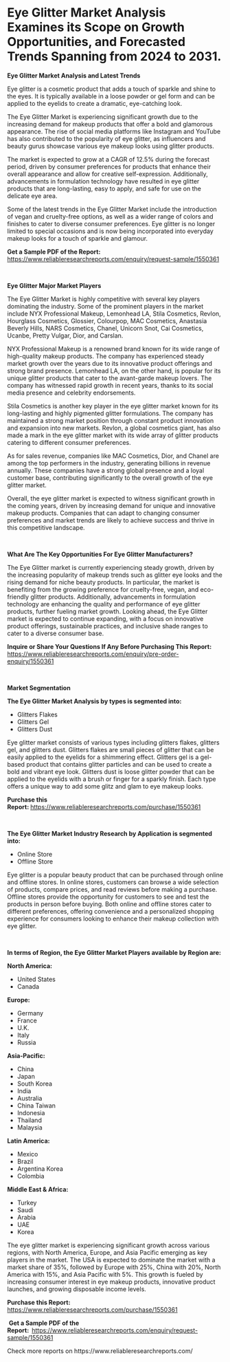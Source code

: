 <p><h1>Eye Glitter Market Analysis Examines its Scope on Growth Opportunities, and Forecasted Trends Spanning from 2024 to 2031.</h1></p><p><strong>Eye Glitter Market Analysis and Latest Trends</strong></p>
<p><p>Eye glitter is a cosmetic product that adds a touch of sparkle and shine to the eyes. It is typically available in a loose powder or gel form and can be applied to the eyelids to create a dramatic, eye-catching look.</p><p>The Eye Glitter Market is experiencing significant growth due to the increasing demand for makeup products that offer a bold and glamorous appearance. The rise of social media platforms like Instagram and YouTube has also contributed to the popularity of eye glitter, as influencers and beauty gurus showcase various eye makeup looks using glitter products.</p><p>The market is expected to grow at a CAGR of 12.5% during the forecast period, driven by consumer preferences for products that enhance their overall appearance and allow for creative self-expression. Additionally, advancements in formulation technology have resulted in eye glitter products that are long-lasting, easy to apply, and safe for use on the delicate eye area.</p><p>Some of the latest trends in the Eye Glitter Market include the introduction of vegan and cruelty-free options, as well as a wider range of colors and finishes to cater to diverse consumer preferences. Eye glitter is no longer limited to special occasions and is now being incorporated into everyday makeup looks for a touch of sparkle and glamour.</p></p>
<p><strong>Get a Sample PDF of the Report:&nbsp;</strong> <a href="https://www.reliableresearchreports.com/enquiry/request-sample/1550361">https://www.reliableresearchreports.com/enquiry/request-sample/1550361</a></p>
<p>&nbsp;</p>
<p><strong>Eye Glitter Major Market Players</strong></p>
<p><p>The Eye Glitter Market is highly competitive with several key players dominating the industry. Some of the prominent players in the market include NYX Professional Makeup, Lemonhead LA, Stila Cosmetics, Revlon, Hourglass Cosmetics, Glossier, Colourpop, MAC Cosmetics, Anastasia Beverly Hills, NARS Cosmetics, Chanel, Unicorn Snot, Cai Cosmetics, Ucanbe, Pretty Vulgar, Dior, and Carslan.</p><p>NYX Professional Makeup is a renowned brand known for its wide range of high-quality makeup products. The company has experienced steady market growth over the years due to its innovative product offerings and strong brand presence. Lemonhead LA, on the other hand, is popular for its unique glitter products that cater to the avant-garde makeup lovers. The company has witnessed rapid growth in recent years, thanks to its social media presence and celebrity endorsements.</p><p>Stila Cosmetics is another key player in the eye glitter market known for its long-lasting and highly pigmented glitter formulations. The company has maintained a strong market position through constant product innovation and expansion into new markets. Revlon, a global cosmetics giant, has also made a mark in the eye glitter market with its wide array of glitter products catering to different consumer preferences.</p><p>As for sales revenue, companies like MAC Cosmetics, Dior, and Chanel are among the top performers in the industry, generating billions in revenue annually. These companies have a strong global presence and a loyal customer base, contributing significantly to the overall growth of the eye glitter market.</p><p>Overall, the eye glitter market is expected to witness significant growth in the coming years, driven by increasing demand for unique and innovative makeup products. Companies that can adapt to changing consumer preferences and market trends are likely to achieve success and thrive in this competitive landscape.</p></p>
<p>&nbsp;</p>
<p><strong>What Are The Key Opportunities For Eye Glitter Manufacturers?</strong></p>
<p><p>The Eye Glitter market is currently experiencing steady growth, driven by the increasing popularity of makeup trends such as glitter eye looks and the rising demand for niche beauty products. In particular, the market is benefiting from the growing preference for cruelty-free, vegan, and eco-friendly glitter products. Additionally, advancements in formulation technology are enhancing the quality and performance of eye glitter products, further fueling market growth. Looking ahead, the Eye Glitter market is expected to continue expanding, with a focus on innovative product offerings, sustainable practices, and inclusive shade ranges to cater to a diverse consumer base.</p></p>
<p><strong>Inquire or Share Your Questions If Any Before Purchasing This Report:</strong> <a href="https://www.reliableresearchreports.com/enquiry/pre-order-enquiry/1550361">https://www.reliableresearchreports.com/enquiry/pre-order-enquiry/1550361</a></p>
<p>&nbsp;</p>
<p><strong>Market Segmentation</strong></p>
<p><strong>The Eye Glitter Market Analysis by types is segmented into:</strong></p>
<p><ul><li>Glitters Flakes</li><li>Glitters Gel</li><li>Glitters Dust</li></ul></p>
<p><p>Eye glitter market consists of various types including glitters flakes, glitters gel, and glitters dust. Glitters flakes are small pieces of glitter that can be easily applied to the eyelids for a shimmering effect. Glitters gel is a gel-based product that contains glitter particles and can be used to create a bold and vibrant eye look. Glitters dust is loose glitter powder that can be applied to the eyelids with a brush or finger for a sparkly finish. Each type offers a unique way to add some glitz and glam to eye makeup looks.</p></p>
<p><strong>Purchase this Report:&nbsp;</strong><a href="https://www.reliableresearchreports.com/purchase/1550361">https://www.reliableresearchreports.com/purchase/1550361</a></p>
<p>&nbsp;</p>
<p><strong>The Eye Glitter Market Industry Research by Application is segmented into:</strong></p>
<p><ul><li>Online Store</li><li>Offline Store</li></ul></p>
<p><p>Eye glitter is a popular beauty product that can be purchased through online and offline stores. In online stores, customers can browse a wide selection of products, compare prices, and read reviews before making a purchase. Offline stores provide the opportunity for customers to see and test the products in person before buying. Both online and offline stores cater to different preferences, offering convenience and a personalized shopping experience for consumers looking to enhance their makeup collection with eye glitter.</p></p>
<p>&nbsp;</p>
<p><strong>In terms of Region, the Eye Glitter Market Players available by Region are:</strong></p>
<p>
    <p> <strong> North America: </strong>
        <ul>
            <li>United States</li>
            <li>Canada</li>
        </ul>
        </p> 
    <p> <strong> Europe: </strong>
        <ul>
            <li>Germany</li>
            <li>France</li>
            <li>U.K.</li>
            <li>Italy</li>
            <li>Russia</li>
        </ul>
        </p> 
    <p> <strong> Asia-Pacific: </strong>
        <ul>
            <li>China</li>
            <li>Japan</li>
            <li>South Korea</li>
            <li>India</li>
            <li>Australia</li>
            <li>China Taiwan</li>
            <li>Indonesia</li>
            <li>Thailand</li>
            <li>Malaysia</li>
        </ul>
        </p> 
    <p> <strong> Latin America: </strong>
        <ul>
            <li>Mexico</li>
            <li>Brazil</li>
            <li>Argentina Korea</li>
            <li>Colombia</li>
        </ul>
        </p> 
    <p> <strong> Middle East & Africa: </strong>
        <ul>
            <li>Turkey</li>
            <li>Saudi</li>
            <li>Arabia</li>
            <li>UAE</li>
            <li>Korea</li>
        </ul>
    </p>
    </p>
<p><p>The eye glitter market is experiencing significant growth across various regions, with North America, Europe, and Asia Pacific emerging as key players in the market. The USA is expected to dominate the market with a market share of 35%, followed by Europe with 25%, China with 20%, North America with 15%, and Asia Pacific with 5%. This growth is fueled by increasing consumer interest in eye makeup products, innovative product launches, and growing disposable income levels.</p></p>
<p><strong>Purchase this Report: </strong><a href="https://www.reliableresearchreports.com/purchase/1550361">https://www.reliableresearchreports.com/purchase/1550361</a></p>
<p>&nbsp;<strong>Get a Sample PDF of the Report:&nbsp;&nbsp;</strong><a href="https://www.reliableresearchreports.com/enquiry/request-sample/1550361">https://www.reliableresearchreports.com/enquiry/request-sample/1550361</a></p>
<p><strong></strong></p>
<p>Check more reports on https://www.reliableresearchreports.com/</p>